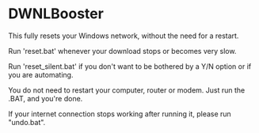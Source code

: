 # DWNLBooster

This fully resets your Windows network, without the need for a restart.

Run 'reset.bat' whenever your download stops or becomes very slow.

Run 'reset_silent.bat' if you don't want to be bothered by a Y/N option or if you are automating.

You do not need to restart your computer, router or modem. Just run the .BAT, and you're done.

If your internet connection stops working after running it, please run "undo.bat".
